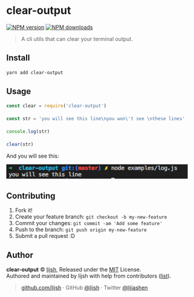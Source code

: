 
# clear-output

[![NPM version](https://img.shields.io/npm/v/clear-output.svg?style=flat)](https://npmjs.com/package/clear-output) [![NPM downloads](https://img.shields.io/npm/dm/clear-output.svg?style=flat)](https://npmjs.com/package/clear-output)

> A cli utils that can clear your terminal output.

## Install

```bash
yarn add clear-output
```

## Usage

```js
const clear = require('clear-output')

const str = 'you will see this line\nyou won\'t see \nthese lines'

console.log(str)

clear(str)
```

And you will see this:

<img src="sample-preview.png" width="480">

## Contributing

1. Fork it!
2. Create your feature branch: `git checkout -b my-new-feature`
3. Commit your changes: `git commit -am 'Add some feature'`
4. Push to the branch: `git push origin my-new-feature`
5. Submit a pull request :D


## Author

**clear-output** © [lijsh](https://github.com/lijsh), Released under the [MIT](./LICENSE) License.<br>
Authored and maintained by lijsh with help from contributors ([list](https://github.com/lijsh/clear-output/contributors)).

> [github.com/lijsh](https://github.com/lijsh) · GitHub [@lijsh](https://github.com/lijsh) · Twitter [@lijiashen](https://twitter.com/lijiashen)

